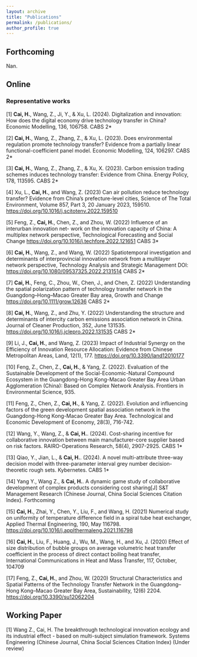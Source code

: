 ```yaml
---
layout: archive
title: "Publications"
permalink: /publications/
author_profile: true
---
```


## Forthcoming

Nan.

## Online

### Representative works

[1] **Cai, H.**, Wang, Z., Ji, Y., & Xu, L. (2024). Digitalization and innovation: How does the digital economy drive technology transfer in China? Economic Modelling, 136, 106758. CABS 2*

[2] **Cai, H.**, Wang, Z., Zhang, Z., & Xu, L. (2023). Does environmental regulation promote technology transfer? Evidence from a partially linear functional-coefficient panel model. Economic Modelling, 124, 106297. CABS 2*

[3] **Cai, H.**, Wang, Z., Zhang, Z., & Xu, X. (2023). Carbon emission trading schemes induces technology transfer: Evidence from China. Energy Policy, 178, 113595. CABS 2*

[4] Xu, L., **Cai, H.**, and Wang, Z. (2023) Can air pollution reduce technology transfer? Evidence from China’s prefecture-level cities, Science of The Total Environment, Volume 857, Part 3, 20 January 2023, 159510. https://doi.org/10.1016/j.scitotenv.2022.159510

[5] Feng, Z., **Cai, H.**, Chen, Z., and Zhou, W. (2022) Influence of an interurban innovation net- work on the innovation capacity of China: A multiplex network perspective, Technological Forecasting and Social Change https://doi.org/10.1016/j.techfore.2022.121651 CABS 3*

[6] **Cai, H.**, Wang, Z., and Wang, W. (2022) Spatiotemporal investigation and determinants of interprovincial innovation network from a multilayer network perspective, Technology Analysis and Strategic Management DOI: https://doi.org/10.1080/09537325.2022.2131514 CABS 2*

[7] **Cai, H.**, Feng, C., Zhou, W., Chen, J., and Chen, Z. (2022) Understanding the spatial polarization pattern of technology transfer network in the Guangdong–Hong–Macao Greater Bay area, Growth and Change https://doi.org/10.1111/grow.12636 CABS 2*

[8] **Cai, H.**, Wang, Z., and Zhu, Y. (2022) Understanding the structure and determinants of intercity carbon emissions association network in China. Journal of Cleaner Production, 352, June 131535. https://doi.org/10.1016/j.jclepro.2022.131535 CABS 2*

[9] Li, J., **Cai, H.**, and Wang, Z. (2023) Impact of Industrial Synergy on the Efficiency of Innovation Resource Allocation: Evidence from Chinese Metropolitan Areas, Land, 12(1), 177. https://doi.org/10.3390/land12010177

[10] Feng, Z., Chen, Z., **Cai, H.**, & Yang, Z. (2022). Evaluation of the Sustainable Development of the Social-Economic-Natural Compound Ecosystem in the Guangdong-Hong Kong-Macao Greater Bay Area Urban Agglomeration (China): Based on Complex Network Analysis. Frontiers in Environmental Science, 935.

[11] Feng, Z., Chen, Z., **Cai, H.**, & Yang, Z. (2022). Evolution and influencing factors of the green development spatial association network in the Guangdong-Hong Kong-Macao Greater Bay Area. Technological and Economic Development of Economy, 28(3), 716-742.

[12] Wang, Y., Wang, Z., & **Cai, H.**. (2024). Cost-sharing incentive for collaborative innovation between main manufacturer-core supplier based on risk factors. RAIRO-Operations Research, 58(4), 2907-2925. CABS 1*

[13] Qiao, Y., Jian, L., & **Cai, H.**. (2024). A novel multi-attribute three-way decision model with three-parameter interval grey number decision-theoretic rough sets. Kybernetes. CABS 1*

[14] Yang Y., Wang Z., & **Cai, H.**. A dynamic game study of collaborative development of complex products considering cost sharing[J] S&T Management Research (Chinese Journal, China Social Sciences Citation Index). Forthcoming

[15] **Cai, H.**, Zhai, Y., Chen, Y., Liu, F., and Wang, H. (2021) Numerical study on uniformity of temperature difference field in a spiral tube heat exchanger, Applied Thermal Engineering, 190, May 116798. https://doi.org/10.1016/j.applthermaleng.2021.116798

[16] **Cai, H.**, Liu, F., Huang, J., Wu, M., Wang, H., and Xu, J. (2020) Effect of size distribution of bubble groups on average volumetric heat transfer coefficient in the process of direct contact boiling heat transfer, International Communications in Heat and Mass Transfer, 117, October, 104709

[17] Feng, Z., **Cai, H.**, and Zhou, W. (2020) Structural Characteristics and Spatial Patterns of the Technology Transfer Network in the Guangdong–Hong Kong–Macao Greater Bay Area, Sustainability, 12(6) 2204. https://doi.org/10.3390/su12062204


## Working Paper

[1] Wang Z., Cai, H. The breakthrough technological innovation ecology and its industrial effect - based on multi-subject simulation framework. Systems Engineering (Chinese Journal, China Social Sciences Citation Index) (Under review)



